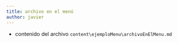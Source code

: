 ```yaml
---
title: archivo en el menú
author: javier
---
```

 
* contenido del archivo `content\ejemploMenu\archivoEnElMenu.md`

